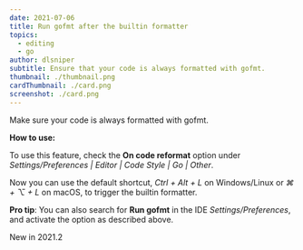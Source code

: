 ```yaml
---
date: 2021-07-06
title: Run gofmt after the builtin formatter
topics:
  - editing
  - go
author: dlsniper
subtitle: Ensure that your code is always formatted with gofmt.
thumbnail: ./thumbnail.png
cardThumbnail: ./card.png
screenshot: ./card.png
---
```


Make sure your code is always formatted with gofmt.

**How to use:**

To use this feature, check the **On code reformat** option under _Settings/Preferences | Editor | Code Style | Go | Other_.

Now you can use the default shortcut, _Ctrl + Alt + L_ on Windows/Linux or _⌘ + ⌥ + L_ on macOS, to trigger the builtin formatter.

**Pro tip**: You can also search for **Run gofmt** in the IDE _Settings/Preferences_, and activate the option as described above.

<span class="tag is-rounded">New in 2021.2</span>
